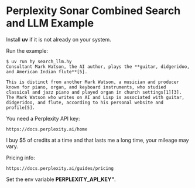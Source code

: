 # Perplexity Sonar Combined Search and LLM Example

Install **uv** if it is not already on your system.

Run the example:

```
$ uv run hy search_llm.hy 
Consultant Mark Watson, the AI author, plays the **guitar, didgeridoo, and American Indian flute**[5]. 

This is distinct from another Mark Watson, a musician and producer known for piano, organ, and keyboard instruments, who studied classical and jazz piano and played organ in church settings[1][3]. The Mark Watson who writes on AI and Lisp is associated with guitar, didgeridoo, and flute, according to his personal website and profile[5].
```


You need a Perplexity API key:

    https://docs.perplexity.ai/home

I buy $5 of credits at a time and that lasts me a long time, your mileage may vary.

Pricing info:

    https://docs.perplexity.ai/guides/pricing

Set the env variable **PERPLEXITY_API_KEY"**.